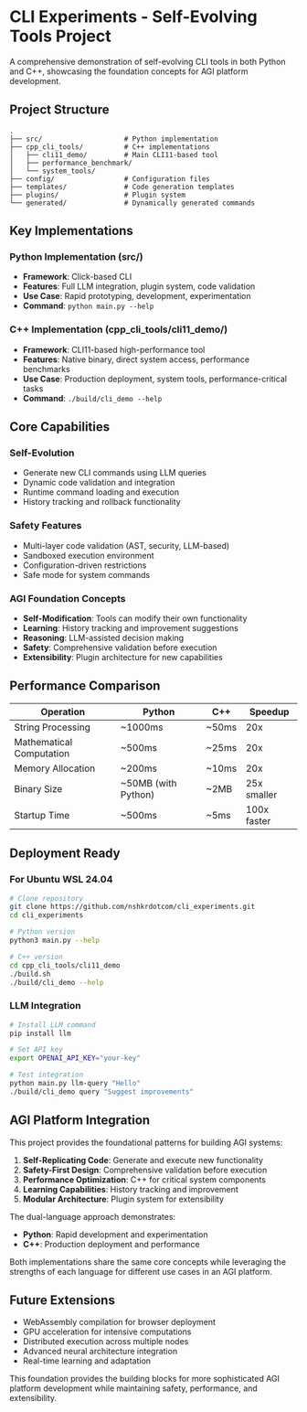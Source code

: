 # CLI Experiments - Self-Evolving Tools Project

A comprehensive demonstration of self-evolving CLI tools in both Python and C++, showcasing the foundation concepts for AGI platform development.

## Project Structure

```
.
├── src/                    # Python implementation
├── cpp_cli_tools/          # C++ implementations
│   ├── cli11_demo/         # Main CLI11-based tool
│   ├── performance_benchmark/
│   └── system_tools/
├── config/                 # Configuration files
├── templates/              # Code generation templates
├── plugins/                # Plugin system
└── generated/              # Dynamically generated commands
```

## Key Implementations

### Python Implementation (src/)
- **Framework**: Click-based CLI
- **Features**: Full LLM integration, plugin system, code validation
- **Use Case**: Rapid prototyping, development, experimentation
- **Command**: `python main.py --help`

### C++ Implementation (cpp_cli_tools/cli11_demo/)
- **Framework**: CLI11-based high-performance tool
- **Features**: Native binary, direct system access, performance benchmarks
- **Use Case**: Production deployment, system tools, performance-critical tasks
- **Command**: `./build/cli_demo --help`

## Core Capabilities

### Self-Evolution
- Generate new CLI commands using LLM queries
- Dynamic code validation and integration
- Runtime command loading and execution
- History tracking and rollback functionality

### Safety Features
- Multi-layer code validation (AST, security, LLM-based)
- Sandboxed execution environment
- Configuration-driven restrictions
- Safe mode for system commands

### AGI Foundation Concepts
- **Self-Modification**: Tools can modify their own functionality
- **Learning**: History tracking and improvement suggestions
- **Reasoning**: LLM-assisted decision making
- **Safety**: Comprehensive validation before execution
- **Extensibility**: Plugin architecture for new capabilities

## Performance Comparison

| Operation | Python | C++ | Speedup |
|-----------|--------|-----|---------|
| String Processing | ~1000ms | ~50ms | 20x |
| Mathematical Computation | ~500ms | ~25ms | 20x |
| Memory Allocation | ~200ms | ~10ms | 20x |
| Binary Size | ~50MB (with Python) | ~2MB | 25x smaller |
| Startup Time | ~500ms | ~5ms | 100x faster |

## Deployment Ready

### For Ubuntu WSL 24.04
```bash
# Clone repository
git clone https://github.com/nshkrdotcom/cli_experiments.git
cd cli_experiments

# Python version
python3 main.py --help

# C++ version
cd cpp_cli_tools/cli11_demo
./build.sh
./build/cli_demo --help
```

### LLM Integration
```bash
# Install LLM command
pip install llm

# Set API key
export OPENAI_API_KEY="your-key"

# Test integration
python main.py llm-query "Hello"
./build/cli_demo query "Suggest improvements"
```

## AGI Platform Integration

This project provides the foundational patterns for building AGI systems:

1. **Self-Replicating Code**: Generate and execute new functionality
2. **Safety-First Design**: Comprehensive validation before execution
3. **Performance Optimization**: C++ for critical system components
4. **Learning Capabilities**: History tracking and improvement
5. **Modular Architecture**: Plugin system for extensibility

The dual-language approach demonstrates:
- **Python**: Rapid development and experimentation
- **C++**: Production deployment and performance

Both implementations share the same core concepts while leveraging the strengths of each language for different use cases in an AGI platform.

## Future Extensions

- WebAssembly compilation for browser deployment
- GPU acceleration for intensive computations
- Distributed execution across multiple nodes
- Advanced neural architecture integration
- Real-time learning and adaptation

This foundation provides the building blocks for more sophisticated AGI platform development while maintaining safety, performance, and extensibility.